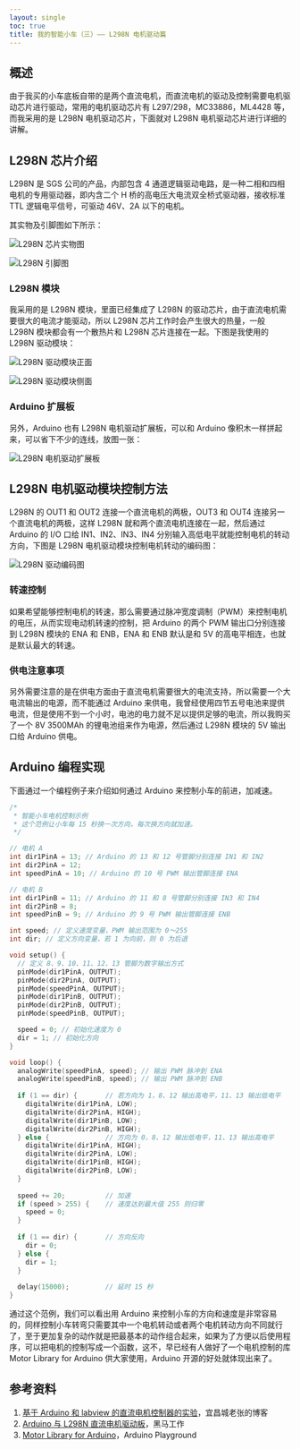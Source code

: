 ```yaml
---
layout: single
toc: true
title: 我的智能小车（三）—— L298N 电机驱动篇
---
```


## 概述

由于我买的小车底板自带的是两个直流电机，而直流电机的驱动及控制需要电机驱动芯片进行驱动，常用的电机驱动芯片有 L297/298，MC33886，ML4428 等，而我采用的是 L298N 电机驱动芯片，下面就对 L298N 电机驱动芯片进行详细的讲解。

## L298N 芯片介绍

L298N 是 SGS 公司的产品，内部包含 4 通道逻辑驱动电路，是一种二相和四相电机的专用驱动器，即内含二个 H 桥的高电压大电流双全桥式驱动器，接收标准 TTL 逻辑电平信号，可驱动 46V、2A 以下的电机。

其实物及引脚图如下所示：

![L298N 芯片实物图](https://f002.backblazeb2.com/file/as-cdn/blog/L298N.jpg)

![L298N 引脚图](https://f002.backblazeb2.com/file/as-cdn/blog/L298N%E5%BC%95%E8%84%9A%E5%9B%BE.jpg)

### L298N 模块

我采用的是 L298N 模块，里面已经集成了 L298N 的驱动芯片，由于直流电机需要很大的电流才能驱动，所以 L298N 芯片工作时会产生很大的热量，一般 L298N 模块都会有一个散热片和 L298N 芯片连接在一起。下图是我使用的 L298N 驱动模块：

![L298N 驱动模块正面](https://f002.backblazeb2.com/file/as-cdn/blog/L298N%E5%8F%8C%E7%94%B5%E6%9C%BA%E9%A9%B1%E5%8A%A8%E6%A8%A1%E5%9D%97.jpg)

![L298N 驱动模块侧面](https://f002.backblazeb2.com/file/as-cdn/blog/L298N%E6%A8%A1%E5%9D%97.jpg)

### Arduino 扩展板

另外，Arduino 也有 L298N 电机驱动扩展板，可以和 Arduino 像积木一样拼起来，可以省下不少的连线，放图一张：

![L298N 电机驱动扩展板](https://f002.backblazeb2.com/file/as-cdn/blog/L298N%E7%94%B5%E6%9C%BA%E9%A9%B1%E5%8A%A8%E6%89%A9%E5%B1%95%E6%9D%BF.jpg)

## L298N 电机驱动模块控制方法

L298N 的 OUT1 和 OUT2 连接一个直流电机的两极，OUT3 和 OUT4 连接另一个直流电机的两极，这样 L298N 就和两个直流电机连接在一起，然后通过 Arduino 的 I/O 口给 IN1、IN2、IN3、IN4 分别输入高低电平就能控制电机的转动方向，下图是 L298N 电机驱动模块控制电机转动的编码图：

![L298N 驱动编码图](https://f002.backblazeb2.com/file/as-cdn/blog/L298N%E9%A9%B1%E5%8A%A8%E7%BC%96%E7%A0%81%E5%9B%BE.jpg)

### 转速控制

如果希望能够控制电机的转速，那么需要通过脉冲宽度调制（PWM）来控制电机的电压，从而实现电动机转速的控制，把 Arduino 的两个 PWM 输出口分别连接到 L298N 模块的 ENA 和 ENB，ENA 和 ENB 默认是和 5V 的高电平相连，也就是默认最大的转速。

### 供电注意事项

另外需要注意的是在供电方面由于直流电机需要很大的电流支持，所以需要一个大电流输出的电源，而不能通过 Arduino 来供电，我曾经使用四节五号电池来提供电流，但是使用不到一个小时，电池的电力就不足以提供足够的电流，所以我购买了一个 8V 3500MAh 的锂电池组来作为电源，然后通过 L298N 模块的 5V 输出口给 Arduino 供电。

## Arduino 编程实现

下面通过一个编程例子来介绍如何通过 Arduino 来控制小车的前进，加减速。

```c
/*
 * 智能小车电机控制示例
 * 这个范例让小车每 15 秒换一次方向，每次换方向就加速。
 */

// 电机 A
int dir1PinA = 13; // Arduino 的 13 和 12 号管脚分别连接 IN1 和 IN2
int dir2PinA = 12;
int speedPinA = 10; // Arduino 的 10 号 PWM 输出管脚连接 ENA

// 电机 B
int dir1PinB = 11; // Arduino 的 11 和 8 号管脚分别连接 IN3 和 IN4
int dir2PinB = 8;
int speedPinB = 9; // Arduino 的 9 号 PWM 输出管脚连接 ENB

int speed; // 定义速度变量，PWM 输出范围为 0～255
int dir; // 定义方向变量，若 1 为向前，则 0 为后退

void setup() {
  // 定义 8、9、10、11、12、13 管脚为数字输出方式
  pinMode(dir1PinA, OUTPUT);
  pinMode(dir2PinA, OUTPUT);
  pinMode(speedPinA, OUTPUT);
  pinMode(dir1PinB, OUTPUT);
  pinMode(dir2PinB, OUTPUT);
  pinMode(speedPinB, OUTPUT);

  speed = 0; // 初始化速度为 0
  dir = 1; // 初始化方向
}

void loop() {
  analogWrite(speedPinA, speed); // 输出 PWM 脉冲到 ENA
  analogWrite(speedPinB, speed); // 输出 PWM 脉冲到 ENB
  
  if (1 == dir) {       // 若方向为 1，8、12 输出高电平，11、13 输出低电平
    digitalWrite(dir1PinA, LOW);
    digitalWrite(dir2PinA, HIGH);
    digitalWrite(dir1PinB, LOW);
    digitalWrite(dir2PinB, HIGH);
  } else {              // 方向为 0，8、12 输出低电平，11、13 输出高电平
    digitalWrite(dir1PinA, HIGH);
    digitalWrite(dir2PinA, LOW);
    digitalWrite(dir1PinB, HIGH);
    digitalWrite(dir2PinB, LOW);
  }
  
  speed += 20;          // 加速
  if (speed > 255) {    // 速度达到最大值 255 则归零
    speed = 0;          
  }
  
  if (1 == dir) {       // 方向反向
    dir = 0;
  } else {
    dir = 1;
  }
  
  delay(15000);         // 延时 15 秒
}
```

通过这个范例，我们可以看出用 Arduino 来控制小车的方向和速度是非常容易的，同样控制小车转弯只需要其中一个电机转动或者两个电机转动方向不同就行了，至于更加复杂的动作就是把最基本的动作组合起来，如果为了方便以后使用程序，可以把电机的控制写成一个函数，这不，早已经有人做好了一个电机控制的库 Motor Library for Arduino 供大家使用，Arduino 开源的好处就体现出来了。

## 参考资料

1. [基于 Arduino 和 labview 的直流电机控制器的实验](http://www.eefocus.com/zhang700309/blog/2012-02/233951_d6fd7.html)，宜昌城老张的博客
2. [Arduino 与 L298N 直流电机驱动板](http://blog.163.com/hmfile@126/blog/static/16868626920115741935430/)，黑马工作
3. [Motor Library for Arduino](http://www.arduino.cc/playground/Code/Motor#CurrentVersion)，Arduino Playground
